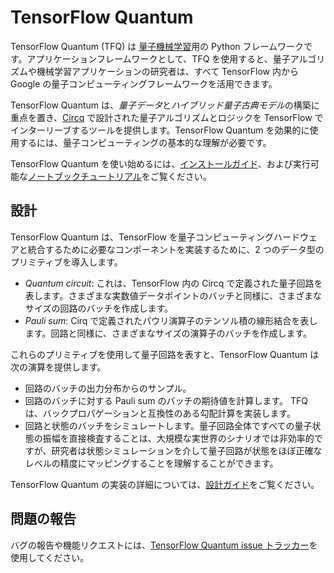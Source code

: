 # TensorFlow Quantum

TensorFlow Quantum (TFQ) は [量子機械学習](concepts.md)用の Python フレームワークです。アプリケーションフレームワークとして、TFQ を使用すると、量子アルゴリズムや機械学習アプリケーションの研究者は、すべて TensorFlow 内から Google の量子コンピューティングフレームワークを活用できます。

TensorFlow Quantum は、*量子データ*と*ハイブリッド量子古典モデル*の構築に重点を置き、<a href="https://github.com/quantumlib/Cirq" class="external">Circq</a> で設計された量子アルゴリズムとロジックを TensorFlow でインターリーブするツールを提供します。TensorFlow Quantum を効果的に使用するには、量子コンピューティングの基本的な理解が必要です。

TensorFlow Quantum を使い始めるには、[インストールガイド](install.md)、および実行可能な[ノートブックチュートリアル](./tutorials/hello_many_worlds.ipynb)をご覧ください。

## 設計

TensorFlow Quantum は、TensorFlow を量子コンピューティングハードウェアと統合するために必要なコンポーネントを実装するために、2 つのデータ型のプリミティブを導入します。

- *Quantum circuit*: これは、TensorFlow 内の Circq で定義された量子回路を表します。さまざまな実数値データポイントのバッチと同様に、さまざまなサイズの回路のバッチを作成します。
- *Pauli sum*: Cirq で定義されたパウリ演算子のテンソル積の線形結合を表します。回路と同様に、さまざまなサイズの演算子のバッチを作成します。

これらのプリミティブを使用して量子回路を表すと、TensorFlow Quantum は次の演算を提供します。

- 回路のバッチの出力分布からのサンプル。
- 回路のバッチに対する Pauli sum のバッチの期待値を計算します。 TFQ は、バックプロパゲーションと互換性のある勾配計算を実装します。
- 回路と状態のバッチをシミュレートします。量子回路全体ですべての量子状態の振幅を直接検査することは、大規模な実世界のシナリオでは非効率的ですが、研究者は状態シミュレーションを介して量子回路が状態をほぼ正確なレベルの精度にマッピングすることを理解することができます。

TensorFlow Quantum の実装の詳細については、[設計ガイド](design.md)をご覧ください。

## 問題の報告

バグの報告や機能リクエストには、<a href="https://github.com/tensorflow/quantum/issues" class="external">TensorFlow Quantum issue トラッカー</a>を使用してください。
